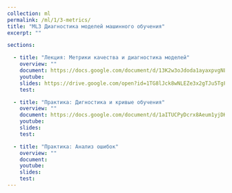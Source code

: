 ```yaml
---
collection: ml
permalink: /ml/1/3-metrics/
title: "ML3 Диагностика моделей машинного обучения"
excerpt: ""

sections:

  - title: "Лекция: Метрики качества и диагностика моделей" 
    overview: ""
    document: https://docs.google.com/document/d/13K2w3oJdoda1ayaxpvgNL2oI_hhSTAlmlQgkqcrx6qU/edit?usp=sharing
    youtube:
    slides: https://drive.google.com/open?id=1TG8lJck8wNLEZe3x2gTJu5TgFvBHTzpec3M026f1uHQ
    test:

  - title: "Практика: Дигностика и кривые обучения" 
    overview: ""
    document: https://docs.google.com/document/d/1aITUCPyDcrx8Aeum1yjDK7vaOOQMtA4kk5yLqeXZQr4/edit?usp=sharing
    youtube:
    slides:
    test:

  - title: "Практика: Анализ ошибок" 
    overview: ""
    document: 
    youtube:
    slides:
    test:
---
```

